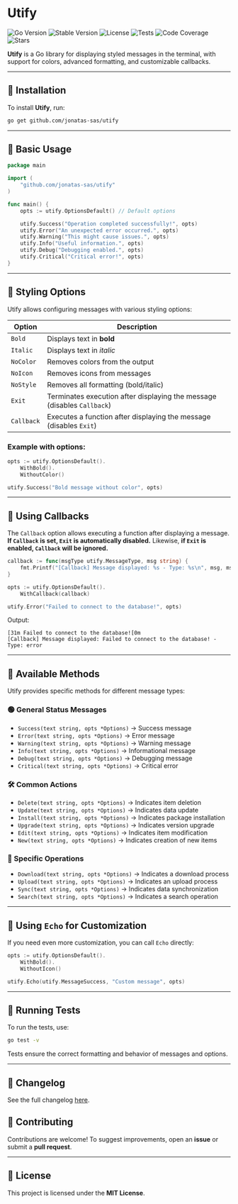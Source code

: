 # Utify

![Go Version](https://img.shields.io/github/go-mod/go-version/jonatas-sas/utify)
![Stable Version](https://img.shields.io/github/v/release/jonatas-sas/utify)
![License](https://img.shields.io/github/license/jonatas-sas/utify)
![Tests](https://github.com/jonatas-sas/utify/actions/workflows/ci.yml/badge.svg)
![Code Coverage](https://img.shields.io/codecov/c/github/jonatas-sas/utify)
![Stars](https://img.shields.io/github/stars/jonatas-sas/utify?style=social)

**Utify** is a Go library for displaying styled messages in the terminal, with support for colors, advanced formatting, and customizable callbacks.

---

## 📌 **Installation**

To install **Utify**, run:

```sh
go get github.com/jonatas-sas/utify
```

---

## 📌 **Basic Usage**

```go
package main

import (
	"github.com/jonatas-sas/utify"
)

func main() {
	opts := utify.OptionsDefault() // Default options

	utify.Success("Operation completed successfully!", opts)
	utify.Error("An unexpected error occurred.", opts)
	utify.Warning("This might cause issues.", opts)
	utify.Info("Useful information.", opts)
	utify.Debug("Debugging enabled.", opts)
	utify.Critical("Critical error!", opts)
}
```

---

## 📌 **Styling Options**

Utify allows configuring messages with various styling options:

| Option     | Description                                                             |
| ---------- | ----------------------------------------------------------------------- |
| `Bold`     | Displays text in **bold**                                               |
| `Italic`   | Displays text in _italic_                                               |
| `NoColor`  | Removes colors from the output                                          |
| `NoIcon`   | Removes icons from messages                                             |
| `NoStyle`  | Removes all formatting (bold/italic)                                    |
| `Exit`     | Terminates execution after displaying the message (disables `Callback`) |
| `Callback` | Executes a function after displaying the message (disables `Exit`)      |

### **Example with options:**

```go
opts := utify.OptionsDefault().
    WithBold().
    WithoutColor()

utify.Success("Bold message without color", opts)
```

---

## 📌 **Using Callbacks**

The `Callback` option allows executing a function after displaying a message. **If `Callback` is set, `Exit` is automatically disabled.** Likewise, **if `Exit` is enabled, `Callback` will be ignored.**

```go
callback := func(msgType utify.MessageType, msg string) {
	fmt.Printf("[Callback] Message displayed: %s - Type: %s\n", msg, msgType)
}

opts := utify.OptionsDefault().
    WithCallback(callback)

utify.Error("Failed to connect to the database!", opts)
```

Output:

```
[31m Failed to connect to the database![0m
[Callback] Message displayed: Failed to connect to the database! - Type: error
```

---

## 📌 **Available Methods**

Utify provides specific methods for different message types:

### **🟢 General Status Messages**

- `Success(text string, opts *Options)` → Success message
- `Error(text string, opts *Options)` → Error message
- `Warning(text string, opts *Options)` → Warning message
- `Info(text string, opts *Options)` → Informational message
- `Debug(text string, opts *Options)` → Debugging message
- `Critical(text string, opts *Options)` → Critical error

### **🛠️ Common Actions**

- `Delete(text string, opts *Options)` → Indicates item deletion
- `Update(text string, opts *Options)` → Indicates data update
- `Install(text string, opts *Options)` → Indicates package installation
- `Upgrade(text string, opts *Options)` → Indicates version upgrade
- `Edit(text string, opts *Options)` → Indicates item modification
- `New(text string, opts *Options)` → Indicates creation of new items

### **📂 Specific Operations**

- `Download(text string, opts *Options)` → Indicates a download process
- `Upload(text string, opts *Options)` → Indicates an upload process
- `Sync(text string, opts *Options)` → Indicates data synchronization
- `Search(text string, opts *Options)` → Indicates a search operation

---

## 📌 **Using `Echo` for Customization**

If you need even more customization, you can call `Echo` directly:

```go
opts := utify.OptionsDefault().
    WithBold().
    WithoutIcon()

utify.Echo(utify.MessageSuccess, "Custom message", opts)
```

---

## 📌 **Running Tests**

To run the tests, use:

```sh
go test -v
```

Tests ensure the correct formatting and behavior of messages and options.

---

## 📌 Changelog

See the full changelog [here](CHANGELOG.md).

## 📌 **Contributing**

Contributions are welcome! To suggest improvements, open an **issue** or submit a **pull request**.

---

## 📌 **License**

This project is licensed under the **MIT License**.
